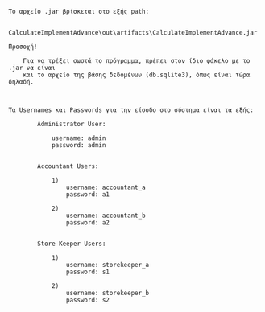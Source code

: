     Το αρχείο .jar βρίσκεται στο εξής path:
    
        CalculateImplementAdvance\out\artifacts\CalculateImplementAdvance.jar
        
    Προσοχή!
    
        Για να τρέξει σωστά το πρόγραμμα, πρέπει στον ίδιο φάκελο με το .jar να είναι 
        και το αρχείο της βάσης δεδομένων (db.sqlite3), όπως είναι τώρα δηλαδή.
        
    
    
    Τα Usernames και Passwords για την είσοδο στο σύστημα είναι τα εξής:

            Administrator User:
        
                username: admin   
                password: admin   
            
            
            Accountant Users:
        
                1)
                    username: accountant_a
                    password: a1
        
                2)
                    username: accountant_b
                    password: a2   
        
        
            Store Keeper Users:
        
                1)
                    username: storekeeper_a   
                    password: s1
        
                2)    
                    username: storekeeper_b   
                    password: s2